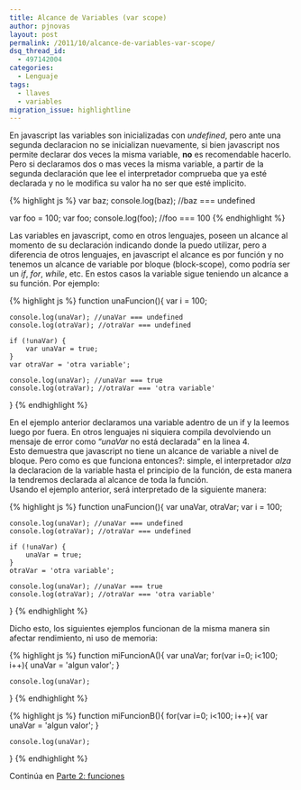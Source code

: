 ```yaml
---
title: Alcance de Variables (var scope)
author: pjnovas
layout: post
permalink: /2011/10/alcance-de-variables-var-scope/
dsq_thread_id:
  - 497142004
categories:
  - Lenguaje
tags:
  - llaves
  - variables
migration_issue: highlightline
---
```

En javascript las variables son inicializadas con *undefined*, pero ante una segunda declaracion no se inicializan nuevamente, si bien javascript nos permite declarar dos veces la misma variable, **no** es recomendable hacerlo. Pero si declaramos dos o mas veces la misma variable, a partir de la segunda declaración que lee el interpretador comprueba que ya esté declarada y no le modifica su valor ha no ser que esté implicito.

{% highlight js %}
var baz;
console.log(baz); //baz === undefined

var foo = 100;
var foo;
console.log(foo); //foo === 100
 {% endhighlight %}

Las variables en javascript, como en otros lenguajes, poseen un alcance al momento de su declaración indicando donde la puedo utilizar, pero a diferencia de otros lenguajes, en javascript el alcance es por función y no tenemos un alcance de variable por bloque (block-scope), como podría ser un *if*, *for*, *while*, etc. En estos casos la variable sigue teniendo un alcance a su función. Por ejemplo:

<!--highlight:[8,12]-->
{% highlight js %}
function unaFuncion(){
    var i = 100;

    console.log(unaVar); //unaVar === undefined
    console.log(otraVar); //otraVar === undefined

    if (!unaVar) {
        var unaVar = true;
    }
    var otraVar = 'otra variable';

    console.log(unaVar); //unaVar === true
    console.log(otraVar); //otraVar === 'otra variable'
}
 {% endhighlight %}

<!--more-->

  
En el ejemplo anterior declaramos una variable adentro de un if y la leemos luego por fuera. En otros lenguajes ni siquiera compila devolviendo un mensaje de error como &#8220;*unaVar* no está declarada&#8221; en la linea 4.  
Esto demuestra que javascript no tiene un alcance de variable a nivel de bloque. Pero como es que funciona entonces?: simple, el interpretador *alza* la declaracion de la variable hasta el principio de la función, de esta manera la tendremos declarada al alcance de toda la función.  
Usando el ejemplo anterior, será interpretado de la siguiente manera:

<!--highlight:[2,9,11]-->
{% highlight js %}
function unaFuncion(){
    var unaVar, otraVar;
    var i = 100;

    console.log(unaVar); //unaVar === undefined
    console.log(otraVar); //otraVar === undefined

    if (!unaVar) {
        unaVar = true;
    }
    otraVar = 'otra variable';

    console.log(unaVar); //unaVar === true
    console.log(otraVar); //otraVar === 'otra variable'
}
 {% endhighlight %}

Dicho esto, los siguientes ejemplos funcionan de la misma manera sin afectar rendimiento, ni uso de memoria:

{% highlight js %}
function miFuncionA(){
    var unaVar;
    for(var i=0; i&lt;100; i++){
       unaVar = 'algun valor';
    }

    console.log(unaVar);
}
 {% endhighlight %}

{% highlight js %}
function miFuncionB(){
    for(var i=0; i&lt;100; i++){
       var unaVar = 'algun valor';
    }

    console.log(unaVar);
}
 {% endhighlight %}

Continúa en [Parte 2: funciones][1]

 [1]: http://www.fernetjs.com/2011/10/alcance-de-variables-parte-2-funciones/ "Alcance de Variables - Parte 2: functiones"